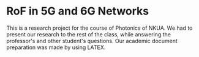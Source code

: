 # RoF in 5G and 6G Νetworks

This is a research project for the course of Photonics of NKUA.
We had to present our research to the rest of the class, while answering the professor's and other student's questions.
Our academic document preparation was made by using LATEX.
